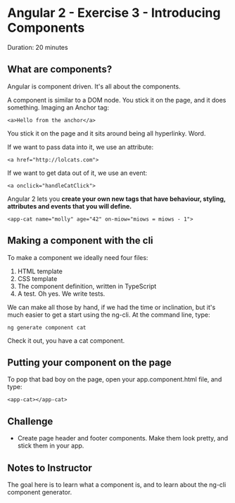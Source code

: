# Angular 2 - Exercise 3 - Introducing Components

Duration: 20 minutes

## What are components?

Angular is component driven. It's all about the components.

A component is similar to a DOM node. You stick it on the page, and it does something. Imaging an Anchor tag:

    <a>Hello from the anchor</a>

You stick it on the page and it sits around being all hyperlinky. Word.

If we want to pass data into it, we use an attribute:

    <a href="http://lolcats.com">

If we want to get data out of it, we use an event:

    <a onclick="handleCatClick">

Angular 2 lets you **create your own new tags that have behaviour, styling, attributes and events that you will define.**

    <app-cat name="molly" age="42" on-miow="miows = miows - 1">

## Making a component with the cli

To make a component we ideally need four files:

1. HTML template
2. CSS template
3. The component definition, written in TypeScript
4. A test. Oh yes. We write tests.

We can make all those by hand, if we had the time or inclination, but it's much easier to get a start using the ng-cli. At the command line, type:

    ng generate component cat

Check it out, you have a cat component.

## Putting your component on the page

To pop that bad boy on the page, open your app.component.html file, and type:

    <app-cat></app-cat>


## Challenge

* Create page header and footer components. Make them look pretty, and stick them in your app.


## Notes to Instructor

The goal here is to learn what a component is, and to learn about the ng-cli component generator.
